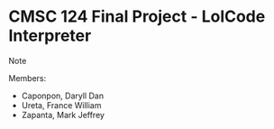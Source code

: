 # CMSC 124 Final Project - LolCode Interpreter

> [!NOTE]
> Members:
>    - Caponpon, Daryll Dan
>    - Ureta, France William
>    - Zapanta, Mark Jeffrey

